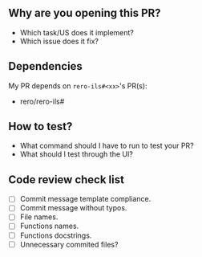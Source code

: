 ## Why are you opening this PR?

- Which task/US does it implement?
- Which issue does it fix?

## Dependencies

My PR depends on `rero-ils#<xx>`'s PR(s):

* rero/rero-ils#<xx>

## How to test?

- What command should I have to run to test your PR?
- What should I test through the UI?

## Code review check list

- [ ] Commit message template compliance.
- [ ] Commit message without typos.
- [ ] File names.
- [ ] Functions names.
- [ ] Functions docstrings.
- [ ] Unnecessary commited files?
